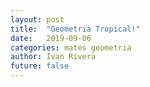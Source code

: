 ```yaml
---
layout: post
title:  "Geometria Tropical!"
date:   2019-09-06
categories: mates geometria
author: Ivan Rivera
future: false
---
```

